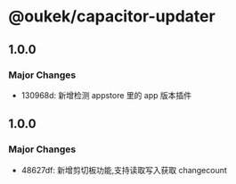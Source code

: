 # @oukek/capacitor-updater

## 1.0.0

### Major Changes

- 130968d: 新增检测 appstore 里的 app 版本插件

## 1.0.0

### Major Changes

- 48627df: 新增剪切板功能,支持读取写入获取 changecount
